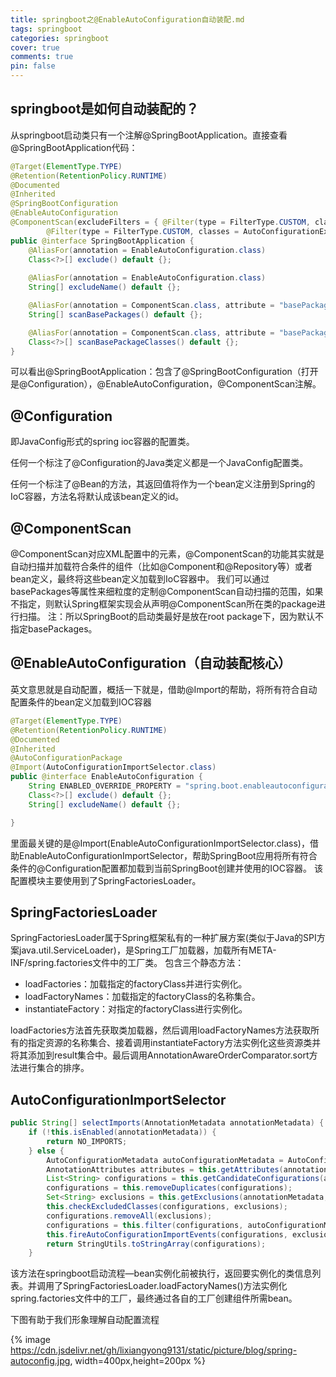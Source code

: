 ```yaml
---
title: springboot之@EnableAutoConfiguration自动装配.md
tags: springboot
categories: springboot
cover: true
comments: true
pin: false
---
```



## springboot是如何自动装配的？

从springboot启动类只有一个注解@SpringBootApplication。直接查看@SpringBootApplication代码：

```java
@Target(ElementType.TYPE)
@Retention(RetentionPolicy.RUNTIME)
@Documented
@Inherited
@SpringBootConfiguration
@EnableAutoConfiguration
@ComponentScan(excludeFilters = { @Filter(type = FilterType.CUSTOM, classes = TypeExcludeFilter.class),
		@Filter(type = FilterType.CUSTOM, classes = AutoConfigurationExcludeFilter.class) })
public @interface SpringBootApplication {
	@AliasFor(annotation = EnableAutoConfiguration.class)
	Class<?>[] exclude() default {};
  
	@AliasFor(annotation = EnableAutoConfiguration.class)
	String[] excludeName() default {};

	@AliasFor(annotation = ComponentScan.class, attribute = "basePackages")
	String[] scanBasePackages() default {};

	@AliasFor(annotation = ComponentScan.class, attribute = "basePackageClasses")
	Class<?>[] scanBasePackageClasses() default {};
}
```

可以看出@SpringBootApplication：包含了@SpringBootConfiguration（打开是@Configuration），@EnableAutoConfiguration，@ComponentScan注解。

## @Configuration

即JavaConfig形式的spring ioc容器的配置类。

任何一个标注了@Configuration的Java类定义都是一个JavaConfig配置类。

任何一个标注了@Bean的方法，其返回值将作为一个bean定义注册到Spring的IoC容器，方法名将默认成该bean定义的id。

## @ComponentScan

@ComponentScan对应XML配置中的元素，@ComponentScan的功能其实就是自动扫描并加载符合条件的组件（比如@Component和@Repository等）或者bean定义，最终将这些bean定义加载到IoC容器中。
我们可以通过basePackages等属性来细粒度的定制@ComponentScan自动扫描的范围，如果不指定，则默认Spring框架实现会从声明@ComponentScan所在类的package进行扫描。
注：所以SpringBoot的启动类最好是放在root package下，因为默认不指定basePackages。

## @EnableAutoConfiguration（自动装配核心）

英文意思就是自动配置，概括一下就是，借助@Import的帮助，将所有符合自动配置条件的bean定义加载到IOC容器

```java
@Target(ElementType.TYPE)
@Retention(RetentionPolicy.RUNTIME)
@Documented
@Inherited
@AutoConfigurationPackage
@Import(AutoConfigurationImportSelector.class)
public @interface EnableAutoConfiguration {
	String ENABLED_OVERRIDE_PROPERTY = "spring.boot.enableautoconfiguration";
	Class<?>[] exclude() default {};
	String[] excludeName() default {};

}
```

里面最关键的是@Import(EnableAutoConfigurationImportSelector.class)，借助EnableAutoConfigurationImportSelector，帮助SpringBoot应用将所有符合条件的@Configuration配置都加载到当前SpringBoot创建并使用的IOC容器。
该配置模块主要使用到了SpringFactoriesLoader。

## SpringFactoriesLoader

SpringFactoriesLoader属于Spring框架私有的一种扩展方案(类似于Java的SPI方案java.util.ServiceLoader)，是Spring工厂加载器，加载所有META-INF/spring.factories文件中的工厂类。
包含三个静态方法：

- loadFactories：加载指定的factoryClass并进行实例化。
- loadFactoryNames：加载指定的factoryClass的名称集合。
- instantiateFactory：对指定的factoryClass进行实例化。

loadFactories方法首先获取类加载器，然后调用loadFactoryNames方法获取所有的指定资源的名称集合、接着调用instantiateFactory方法实例化这些资源类并将其添加到result集合中。最后调用AnnotationAwareOrderComparator.sort方法进行集合的排序。

## AutoConfigurationImportSelector

```java
public String[] selectImports(AnnotationMetadata annotationMetadata) {
    if (!this.isEnabled(annotationMetadata)) {
        return NO_IMPORTS;
    } else {
        AutoConfigurationMetadata autoConfigurationMetadata = AutoConfigurationMetadataLoader.loadMetadata(this.beanClassLoader);
        AnnotationAttributes attributes = this.getAttributes(annotationMetadata);
        List<String> configurations = this.getCandidateConfigurations(annotationMetadata, attributes);
        configurations = this.removeDuplicates(configurations);
        Set<String> exclusions = this.getExclusions(annotationMetadata, attributes);
        this.checkExcludedClasses(configurations, exclusions);
        configurations.removeAll(exclusions);
        configurations = this.filter(configurations, autoConfigurationMetadata);
        this.fireAutoConfigurationImportEvents(configurations, exclusions);
        return StringUtils.toStringArray(configurations);
    }
```

该方法在springboot启动流程—bean实例化前被执行，返回要实例化的类信息列表。并调用了SpringFactoriesLoader.loadFactoryNames()方法实例化spring.factories文件中的工厂，最终通过各自的工厂创建组件所需bean。

下图有助于我们形象理解自动配置流程

{% image https://cdn.jsdelivr.net/gh/lixiangyong9131/static/picture/blog/spring-autoconfig.jpg, width=400px,height=200px %}

